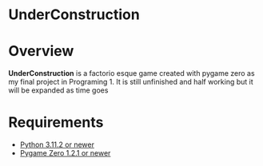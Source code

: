 # UnderConstruction

# Overview

**UnderConstruction** is a factorio esque game created with pygame zero as my final project in Programing 1. It is still unfinished and half working but it will be expanded as time goes

# Requirements

- [Python 3.11.2 or newer](https://www.python.org/downloads/)
- [Pygame Zero 1.2.1 or newer](https://pygame-zero.readthedocs.io/en/latest/installation.html)